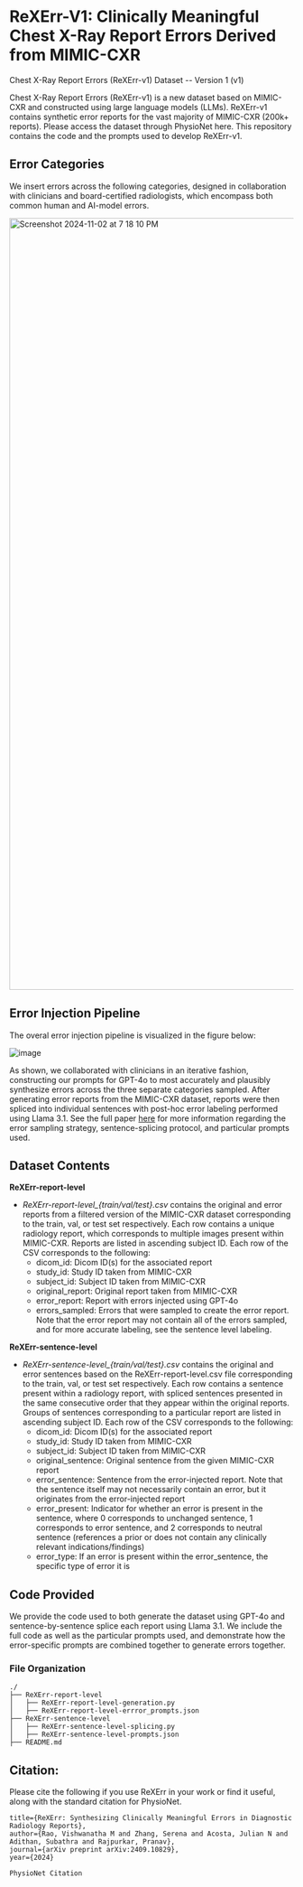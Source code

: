 # ReXErr-V1: Clinically Meaningful Chest X-Ray Report Errors Derived from MIMIC-CXR


Chest X-Ray Report Errors (ReXErr-v1) Dataset -- Version 1 (v1)

Chest X-Ray Report Errors (ReXErr-v1) is a new dataset based on MIMIC-CXR and constructed using large language models (LLMs). ReXErr-v1 contains synthetic error reports for the vast majority of MIMIC-CXR (200k+ reports). Please access the dataset through PhysioNet here. This repository contains the code and the prompts used to develop ReXErr-v1.

## Error Categories

We insert errors across the following categories, designed in collaboration with clinicians and board-certified radiologists, which encompass both common human and AI-model errors.

<img width="1367" alt="Screenshot 2024-11-02 at 7 18 10 PM" src="https://github.com/user-attachments/assets/4c17023e-a44a-406f-8cc1-91f48bde3602">

## Error Injection Pipeline

The overal error injection pipeline is visualized in the figure below:

![image](https://github.com/user-attachments/assets/ac3c4fbf-4c23-43f9-9083-501a555e87d8)

As shown, we collaborated with clinicians in an iterative fashion, constructing our prompts for GPT-4o to most accurately and plausibly synthesize errors across the three separate categories sampled. After generating error reports from the MIMIC-CXR dataset, reports were then spliced into individual sentences with post-hoc error labeling performed using Llama 3.1. See the full paper [here](https://arxiv.org/abs/2409.10829) for more information regarding the error sampling strategy, sentence-splicing protocol, and particular prompts used.

## Dataset Contents

**ReXErr-report-level**
  - *ReXErr-report-level_{train/val/test}.csv* contains the original and error reports from a filtered version of the MIMIC-CXR dataset corresponding to the train, val, or test set respectively. Each row contains a unique radiology report, which corresponds to multiple images present within MIMIC-CXR. Reports are listed in ascending subject ID. Each row of the CSV corresponds to the following:
    - dicom_id: Dicom ID(s) for the associated report
    - study_id: Study ID taken from MIMIC-CXR
    - subject_id: Subject ID taken from MIMIC-CXR
    - original_report: Original report taken from MIMIC-CXR
    - error_report: Report with errors injected using GPT-4o
    - errors_sampled: Errors that were sampled to create the error report. Note that the error report may not contain all of the errors sampled, and for more accurate labeling, see the sentence level labeling.

**ReXErr-sentence-level**
  - *ReXErr-sentence-level_{train/val/test}.csv* contains the original and error sentences based on the  ReXErr-report-level.csv file corresponding to the train, val, or test set respectively. Each row contains a sentence present within a radiology report, with spliced sentences presented in the same consecutive order that they appear within the original reports. Groups of sentences corresponding to a particular report are listed in ascending subject ID. Each row of the CSV corresponds to the following:
    - dicom_id: Dicom ID(s) for the associated report
    - study_id: Study ID taken from MIMIC-CXR
    - subject_id: Subject ID taken from MIMIC-CXR
    - original_sentence: Original sentence from the given MIMIC-CXR report
    - error_sentence: Sentence from the error-injected report. Note that the sentence itself may not necessarily contain an error, but it originates from the error-injected report
    - error_present: Indicator for whether an error is present in the sentence, where 0 corresponds to unchanged sentence, 1 corresponds to error sentence, and 2 corresponds to neutral sentence (references a prior or does not contain any clinically relevant indications/findings)
    - error_type: If an error is present within the error_sentence, the specific type of error it is

## Code Provided

We provide the code used to both generate the dataset using GPT-4o and sentence-by-sentence splice each report using Llama 3.1. We include the full code as well as the particular prompts used, and demonstrate how the error-specific prompts are combined together to generate errors together.

### File Organization

```
./
├── ReXErr-report-level
│   ├── ReXErr-report-level-generation.py
│   ├── ReXErr-report-level-errror_prompts.json
├── ReXErr-sentence-level
│   ├── ReXErr-sentence-level-splicing.py
│   ├── ReXErr-sentence-level-prompts.json
├── README.md
```

## Citation:

Please cite the following if you use ReXErr in your work or find it useful, along with the standard citation for PhysioNet.

```
title={ReXErr: Synthesizing Clinically Meaningful Errors in Diagnostic Radiology Reports},
author={Rao, Vishwanatha M and Zhang, Serena and Acosta, Julian N and Adithan, Subathra and Rajpurkar, Pranav},
journal={arXiv preprint arXiv:2409.10829},
year={2024}
```

```
PhysioNet Citation
```

